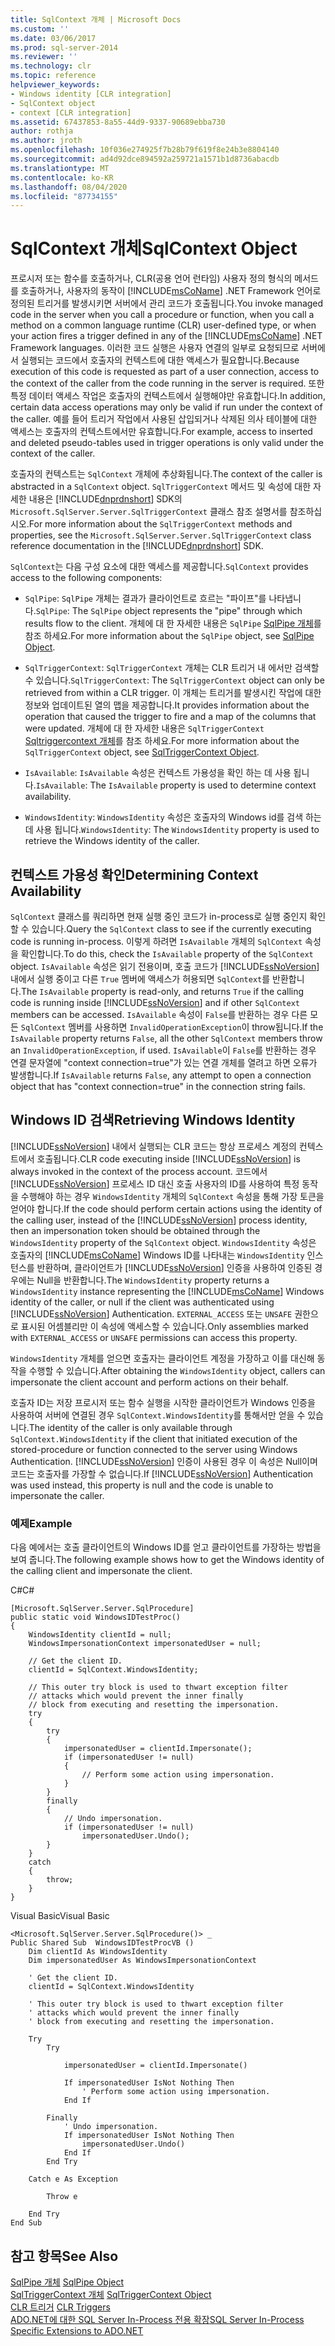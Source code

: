 ```yaml
---
title: SqlContext 개체 | Microsoft Docs
ms.custom: ''
ms.date: 03/06/2017
ms.prod: sql-server-2014
ms.reviewer: ''
ms.technology: clr
ms.topic: reference
helpviewer_keywords:
- Windows identity [CLR integration]
- SqlContext object
- context [CLR integration]
ms.assetid: 67437853-8a55-44d9-9337-90689ebba730
author: rothja
ms.author: jroth
ms.openlocfilehash: 10f036e274925f7b28b79f619f8e24b3e8804140
ms.sourcegitcommit: ad4d92dce894592a259721a1571b1d8736abacdb
ms.translationtype: MT
ms.contentlocale: ko-KR
ms.lasthandoff: 08/04/2020
ms.locfileid: "87734155"
---
```

# <a name="sqlcontext-object"></a><span data-ttu-id="372e0-102">SqlContext 개체</span><span class="sxs-lookup"><span data-stu-id="372e0-102">SqlContext Object</span></span>
  <span data-ttu-id="372e0-103">프로시저 또는 함수를 호출하거나, CLR(공용 언어 런타임) 사용자 정의 형식의 메서드를 호출하거나, 사용자의 동작이 [!INCLUDE[msCoName](../../includes/msconame-md.md)] .NET Framework 언어로 정의된 트리거를 발생시키면 서버에서 관리 코드가 호출됩니다.</span><span class="sxs-lookup"><span data-stu-id="372e0-103">You invoke managed code in the server when you call a procedure or function, when you call a method on a common language runtime (CLR) user-defined type, or when your action fires a trigger defined in any of the [!INCLUDE[msCoName](../../includes/msconame-md.md)] .NET Framework languages.</span></span> <span data-ttu-id="372e0-104">이러한 코드 실행은 사용자 연결의 일부로 요청되므로 서버에서 실행되는 코드에서 호출자의 컨텍스트에 대한 액세스가 필요합니다.</span><span class="sxs-lookup"><span data-stu-id="372e0-104">Because execution of this code is requested as part of a user connection, access to the context of the caller from the code running in the server is required.</span></span> <span data-ttu-id="372e0-105">또한 특정 데이터 액세스 작업은 호출자의 컨텍스트에서 실행해야만 유효합니다.</span><span class="sxs-lookup"><span data-stu-id="372e0-105">In addition, certain data access operations may only be valid if run under the context of the caller.</span></span> <span data-ttu-id="372e0-106">예를 들어 트리거 작업에서 사용된 삽입되거나 삭제된 의사 테이블에 대한 액세스는 호출자의 컨텍스트에서만 유효합니다.</span><span class="sxs-lookup"><span data-stu-id="372e0-106">For example, access to inserted and deleted pseudo-tables used in trigger operations is only valid under the context of the caller.</span></span>  
  
 <span data-ttu-id="372e0-107">호출자의 컨텍스트는 `SqlContext` 개체에 추상화됩니다.</span><span class="sxs-lookup"><span data-stu-id="372e0-107">The context of the caller is abstracted in a `SqlContext` object.</span></span> <span data-ttu-id="372e0-108">`SqlTriggerContext` 메서드 및 속성에 대한 자세한 내용은 [!INCLUDE[dnprdnshort](../../includes/dnprdnshort-md.md)] SDK의 `Microsoft.SqlServer.Server.SqlTriggerContext` 클래스 참조 설명서를 참조하십시오.</span><span class="sxs-lookup"><span data-stu-id="372e0-108">For more information about the `SqlTriggerContext` methods and properties, see the `Microsoft.SqlServer.Server.SqlTriggerContext` class reference documentation in the [!INCLUDE[dnprdnshort](../../includes/dnprdnshort-md.md)] SDK.</span></span>  
  
 <span data-ttu-id="372e0-109">`SqlContext`는 다음 구성 요소에 대한 액세스를 제공합니다.</span><span class="sxs-lookup"><span data-stu-id="372e0-109">`SqlContext` provides access to the following components:</span></span>  
  
-   <span data-ttu-id="372e0-110">`SqlPipe`: `SqlPipe` 개체는 결과가 클라이언트로 흐르는 "파이프"를 나타냅니다.</span><span class="sxs-lookup"><span data-stu-id="372e0-110">`SqlPipe`: The `SqlPipe` object represents the "pipe" through which results flow to the client.</span></span> <span data-ttu-id="372e0-111">개체에 대 한 자세한 내용은 `SqlPipe` [SqlPipe 개체](sqlpipe-object.md)를 참조 하세요.</span><span class="sxs-lookup"><span data-stu-id="372e0-111">For more information about the `SqlPipe` object, see [SqlPipe Object](sqlpipe-object.md).</span></span>  
  
-   <span data-ttu-id="372e0-112">`SqlTriggerContext`: `SqlTriggerContext` 개체는 CLR 트리거 내 에서만 검색할 수 있습니다.</span><span class="sxs-lookup"><span data-stu-id="372e0-112">`SqlTriggerContext`: The `SqlTriggerContext` object can only be retrieved from within a CLR trigger.</span></span> <span data-ttu-id="372e0-113">이 개체는 트리거를 발생시킨 작업에 대한 정보와 업데이트된 열의 맵을 제공합니다.</span><span class="sxs-lookup"><span data-stu-id="372e0-113">It provides information about the operation that caused the trigger to fire and a map of the columns that were updated.</span></span> <span data-ttu-id="372e0-114">개체에 대 한 자세한 내용은 `SqlTriggerContext` [Sqltriggercontext 개체](sqltriggercontext-object.md)를 참조 하세요.</span><span class="sxs-lookup"><span data-stu-id="372e0-114">For more information about the `SqlTriggerContext` object, see [SqlTriggerContext Object](sqltriggercontext-object.md).</span></span>  
  
-   <span data-ttu-id="372e0-115">`IsAvailable`: `IsAvailable` 속성은 컨텍스트 가용성을 확인 하는 데 사용 됩니다.</span><span class="sxs-lookup"><span data-stu-id="372e0-115">`IsAvailable`: The `IsAvailable` property is used to determine context availability.</span></span>  
  
-   <span data-ttu-id="372e0-116">`WindowsIdentity`: `WindowsIdentity` 속성은 호출자의 Windows id를 검색 하는 데 사용 됩니다.</span><span class="sxs-lookup"><span data-stu-id="372e0-116">`WindowsIdentity`: The `WindowsIdentity` property is used to retrieve the Windows identity of the caller.</span></span>  
  
## <a name="determining-context-availability"></a><span data-ttu-id="372e0-117">컨텍스트 가용성 확인</span><span class="sxs-lookup"><span data-stu-id="372e0-117">Determining Context Availability</span></span>  
 <span data-ttu-id="372e0-118">`SqlContext` 클래스를 쿼리하면 현재 실행 중인 코드가 in-process로 실행 중인지 확인할 수 있습니다.</span><span class="sxs-lookup"><span data-stu-id="372e0-118">Query the `SqlContext` class to see if the currently executing code is running in-process.</span></span> <span data-ttu-id="372e0-119">이렇게 하려면 `IsAvailable` 개체의 `SqlContext` 속성을 확인합니다.</span><span class="sxs-lookup"><span data-stu-id="372e0-119">To do this, check the `IsAvailable` property of the `SqlContext` object.</span></span> <span data-ttu-id="372e0-120">`IsAvailable` 속성은 읽기 전용이며, 호출 코드가 [!INCLUDE[ssNoVersion](../../includes/ssnoversion-md.md)] 내에서 실행 중이고 다른 `True` 멤버에 액세스가 허용되면 `SqlContext`를 반환합니다.</span><span class="sxs-lookup"><span data-stu-id="372e0-120">The `IsAvailable` property is read-only, and returns `True` if the calling code is running inside [!INCLUDE[ssNoVersion](../../includes/ssnoversion-md.md)] and if other `SqlContext` members can be accessed.</span></span> <span data-ttu-id="372e0-121">`IsAvailable` 속성이 `False`를 반환하는 경우 다른 모든 `SqlContext` 멤버를 사용하면 `InvalidOperationException`이 throw됩니다.</span><span class="sxs-lookup"><span data-stu-id="372e0-121">If the `IsAvailable` property returns `False`, all the other `SqlContext` members throw an `InvalidOperationException`, if used.</span></span> <span data-ttu-id="372e0-122">`IsAvailable`이 `False`를 반환하는 경우 연결 문자열에 "context connection=true"가 있는 연결 개체를 열려고 하면 오류가 발생합니다.</span><span class="sxs-lookup"><span data-stu-id="372e0-122">If `IsAvailable` returns `False`, any attempt to open a connection object that has "context connection=true" in the connection string fails.</span></span>  
  
## <a name="retrieving-windows-identity"></a><span data-ttu-id="372e0-123">Windows ID 검색</span><span class="sxs-lookup"><span data-stu-id="372e0-123">Retrieving Windows Identity</span></span>  
 <span data-ttu-id="372e0-124">[!INCLUDE[ssNoVersion](../../includes/ssnoversion-md.md)] 내에서 실행되는 CLR 코드는 항상 프로세스 계정의 컨텍스트에서 호출됩니다.</span><span class="sxs-lookup"><span data-stu-id="372e0-124">CLR code executing inside [!INCLUDE[ssNoVersion](../../includes/ssnoversion-md.md)] is always invoked in the context of the process account.</span></span> <span data-ttu-id="372e0-125">코드에서 [!INCLUDE[ssNoVersion](../../includes/ssnoversion-md.md)] 프로세스 ID 대신 호출 사용자의 ID를 사용하여 특정 동작을 수행해야 하는 경우 `WindowsIdentity` 개체의 `SqlContext` 속성을 통해 가장 토큰을 얻어야 합니다.</span><span class="sxs-lookup"><span data-stu-id="372e0-125">If the code should perform certain actions using the identity of the calling user, instead of the [!INCLUDE[ssNoVersion](../../includes/ssnoversion-md.md)] process identity, then an impersonation token should be obtained through the `WindowsIdentity` property of the `SqlContext` object.</span></span> <span data-ttu-id="372e0-126">`WindowsIdentity` 속성은 호출자의 [!INCLUDE[msCoName](../../includes/msconame-md.md)] Windows ID를 나타내는 `WindowsIdentity` 인스턴스를 반환하며, 클라이언트가 [!INCLUDE[ssNoVersion](../../includes/ssnoversion-md.md)] 인증을 사용하여 인증된 경우에는 Null을 반환합니다.</span><span class="sxs-lookup"><span data-stu-id="372e0-126">The `WindowsIdentity` property returns a `WindowsIdentity` instance representing the [!INCLUDE[msCoName](../../includes/msconame-md.md)] Windows identity of the caller, or null if the client was authenticated using [!INCLUDE[ssNoVersion](../../includes/ssnoversion-md.md)] Authentication.</span></span> <span data-ttu-id="372e0-127">`EXTERNAL_ACCESS` 또는 `UNSAFE` 권한으로 표시된 어셈블리만 이 속성에 액세스할 수 있습니다.</span><span class="sxs-lookup"><span data-stu-id="372e0-127">Only assemblies marked with `EXTERNAL_ACCESS` or `UNSAFE` permissions can access this property.</span></span>  
  
 <span data-ttu-id="372e0-128">`WindowsIdentity` 개체를 얻으면 호출자는 클라이언트 계정을 가장하고 이를 대신해 동작을 수행할 수 있습니다.</span><span class="sxs-lookup"><span data-stu-id="372e0-128">After obtaining the `WindowsIdentity` object, callers can impersonate the client account and perform actions on their behalf.</span></span>  
  
 <span data-ttu-id="372e0-129">호출자 ID는 저장 프로시저 또는 함수 실행을 시작한 클라이언트가 Windows 인증을 사용하여 서버에 연결된 경우 `SqlContext.WindowsIdentity`를 통해서만 얻을 수 있습니다.</span><span class="sxs-lookup"><span data-stu-id="372e0-129">The identity of the caller is only available through `SqlContext.WindowsIdentity` if the client that initiated execution of the stored-procedure or function connected to the server using Windows Authentication.</span></span> <span data-ttu-id="372e0-130">[!INCLUDE[ssNoVersion](../../includes/ssnoversion-md.md)] 인증이 사용된 경우 이 속성은 Null이며 코드는 호출자를 가장할 수 없습니다.</span><span class="sxs-lookup"><span data-stu-id="372e0-130">If [!INCLUDE[ssNoVersion](../../includes/ssnoversion-md.md)] Authentication was used instead, this property is null and the code is unable to impersonate the caller.</span></span>  
  
### <a name="example"></a><span data-ttu-id="372e0-131">예제</span><span class="sxs-lookup"><span data-stu-id="372e0-131">Example</span></span>  
 <span data-ttu-id="372e0-132">다음 예에서는 호출 클라이언트의 Windows ID를 얻고 클라이언트를 가장하는 방법을 보여 줍니다.</span><span class="sxs-lookup"><span data-stu-id="372e0-132">The following example shows how to get the Windows identity of the calling client and impersonate the client.</span></span>  
  
 <span data-ttu-id="372e0-133">C#</span><span class="sxs-lookup"><span data-stu-id="372e0-133">C#</span></span>  
  
```  
[Microsoft.SqlServer.Server.SqlProcedure]  
public static void WindowsIDTestProc()  
{  
    WindowsIdentity clientId = null;  
    WindowsImpersonationContext impersonatedUser = null;  
  
    // Get the client ID.  
    clientId = SqlContext.WindowsIdentity;  
  
    // This outer try block is used to thwart exception filter   
    // attacks which would prevent the inner finally   
    // block from executing and resetting the impersonation.  
    try  
    {  
        try  
        {  
            impersonatedUser = clientId.Impersonate();  
            if (impersonatedUser != null)  
            {  
                // Perform some action using impersonation.  
            }  
        }  
        finally  
        {  
            // Undo impersonation.  
            if (impersonatedUser != null)  
                impersonatedUser.Undo();  
        }  
    }  
    catch  
    {  
        throw;  
    }  
}  
```  
  
 <span data-ttu-id="372e0-134">Visual Basic</span><span class="sxs-lookup"><span data-stu-id="372e0-134">Visual Basic</span></span>  
  
```  
<Microsoft.SqlServer.Server.SqlProcedure()> _  
Public Shared Sub  WindowsIDTestProcVB ()  
    Dim clientId As WindowsIdentity  
    Dim impersonatedUser As WindowsImpersonationContext  
  
    ' Get the client ID.  
    clientId = SqlContext.WindowsIdentity  
  
    ' This outer try block is used to thwart exception filter   
    ' attacks which would prevent the inner finally   
    ' block from executing and resetting the impersonation.  
  
    Try  
        Try  
  
            impersonatedUser = clientId.Impersonate()  
  
            If impersonatedUser IsNot Nothing Then  
                ' Perform some action using impersonation.  
            End If  
  
        Finally  
            ' Undo impersonation.  
            If impersonatedUser IsNot Nothing Then  
                impersonatedUser.Undo()  
            End If  
        End Try  
  
    Catch e As Exception  
  
        Throw e  
  
    End Try  
End Sub  
```  
  
## <a name="see-also"></a><span data-ttu-id="372e0-135">참고 항목</span><span class="sxs-lookup"><span data-stu-id="372e0-135">See Also</span></span>  
 <span data-ttu-id="372e0-136">[SqlPipe 개체](sqlpipe-object.md) </span><span class="sxs-lookup"><span data-stu-id="372e0-136">[SqlPipe Object](sqlpipe-object.md) </span></span>  
 <span data-ttu-id="372e0-137">[SqlTriggerContext 개체](sqltriggercontext-object.md) </span><span class="sxs-lookup"><span data-stu-id="372e0-137">[SqlTriggerContext Object](sqltriggercontext-object.md) </span></span>  
 <span data-ttu-id="372e0-138">[CLR 트리거](../../database-engine/dev-guide/clr-triggers.md) </span><span class="sxs-lookup"><span data-stu-id="372e0-138">[CLR Triggers](../../database-engine/dev-guide/clr-triggers.md) </span></span>  
 [<span data-ttu-id="372e0-139">ADO.NET에 대한 SQL Server In-Process 전용 확장</span><span class="sxs-lookup"><span data-stu-id="372e0-139">SQL Server In-Process Specific Extensions to ADO.NET</span></span>](sql-server-in-process-specific-extensions-to-ado-net.md)  
  
  
